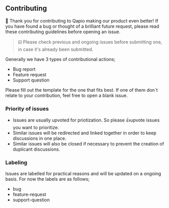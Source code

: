 ## Contributing

👋 Thank you for contributing to Qapio making our product even better!
If you have found a bug or thought of a brilliant future request, please read these contributing guidelines before opening an issue.

> :ballot_box_with_check: Please check previous and ongoing issues before submitting one, in case it's already been submitted.

Generally we have 3 types of contributional actions;
- Bug report
- Feature request
- Support question

Please fill out the template for the one that fits best.
If one of them don´t relate to your contribution, feel free to open a blank issue.

### Priority of issues
- Issues are usually upvoted for priotization. So please :+1:upvote issues you want to prioritize.
- Similar issues will be redirected and linked together in order to keep discussions in one place.
- Similar issues will also be closed if necessary to prevent the creation of duplicant discussions. 

### Labeling
Issues are labelled for practical reasons and will be updated on a ongoing basis. For now the labels are as follows;
- bug
- feature-request
- support-question

